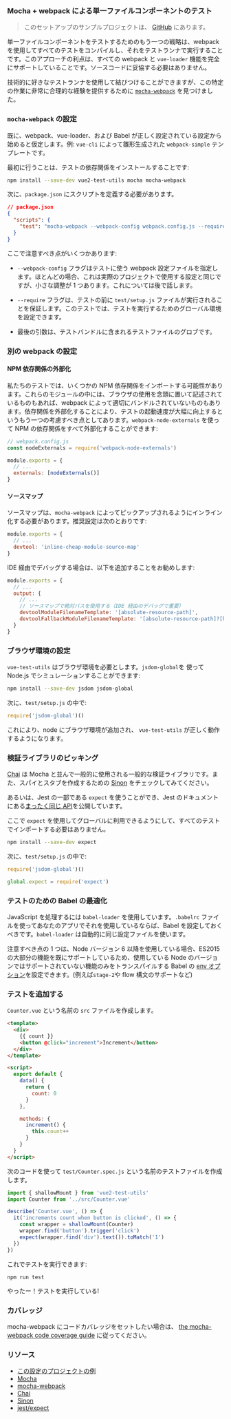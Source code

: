 ### Mocha + webpack による単一ファイルコンポーネントのテスト

> このセットアップのサンプルプロジェクトは、 [GitHub](https://github.com/vuejs/vue-cli/tree/dev/packages/%40vue/cli-plugin-unit-mocha) にあります。

単一ファイルコンポーネントをテストするためのもう一つの戦略は、webpack を使用してすべてのテストをコンパイルし、それをテストランナで実行することです。このアプローチの利点は、すべての webpack と `vue-loader` 機能を完全にサポートしていることです。ソースコードに妥協する必要はありません。

技術的に好きなテストランナを使用して結びつけることができますが、この特定の作業に非常に合理的な経験を提供するために [`mocha-webpack`](https://github.com/zinserjan/mocha-webpack) を見つけました。

### `mocha-webpack` の設定

既に、webpack、vue-loader、および Babel が正しく設定されている設定から始めると仮定します。例: `vue-cli` によって雛形生成された `webpack-simple` テンプレートです。

最初に行うことは、テストの依存関係をインストールすることです:

```bash
npm install --save-dev vue2-test-utils mocha mocha-webpack
```

次に、`package.json` にスクリプトを定義する必要があります。

```json
// package.json
{
  "scripts": {
    "test": "mocha-webpack --webpack-config webpack.config.js --require test/setup.js test/**/*.spec.js"
  }
}
```

ここで注意すべき点がいくつかあります:

- `--webpack-config` フラグはテストに使う webpack 設定ファイルを指定します。ほとんどの場合、これは実際のプロジェクトで使用する設定と同じですが、小さな調整が 1 つあります。これについては後で話します。

- `--require` フラグは、テストの前に `test/setup.js` ファイルが実行されることを保証します。このテストでは、テストを実行するためのグローバル環境を設定できます。

- 最後の引数は、テストバンドルに含まれるテストファイルのグロブです。

### 別の webpack の設定

#### NPM 依存関係の外部化

私たちのテストでは、いくつかの NPM 依存関係をインポートする可能性があります。これらのモジュールの中には、ブラウザの使用を念頭に置いて記述されているものもあれば、webpack によって適切にバンドルされていないものもあります。依存関係を外部化することにより、テストの起動速度が大幅に向上するというもう一つの考慮すべき点としてあります。`webpack-node-externals` を使って NPM の依存関係をすべて外部化することができます:

```js
// webpack.config.js
const nodeExternals = require('webpack-node-externals')

module.exports = {
  // ...
  externals: [nodeExternals()]
}
```

#### ソースマップ

ソースマップは、`mocha-webpack` によってピックアップされるようにインライン化する必要があります。推奨設定は次のとおりです:

```js
module.exports = {
  // ...
  devtool: 'inline-cheap-module-source-map'
}
```

IDE 経由でデバッグする場合は、以下を追加することをお勧めします:

```js
module.exports = {
  // ...
  output: {
    // ...
    // ソースマップで絶対パスを使用する（IDE 経由のデバッグで重要）
    devtoolModuleFilenameTemplate: '[absolute-resource-path]',
    devtoolFallbackModuleFilenameTemplate: '[absolute-resource-path]?[hash]'
  }
}
```

### ブラウザ環境の設定

`vue-test-utils` はブラウザ環境を必要とします。`jsdom-global`を 使って Node.js でシミュレーションすることができます:

```bash
npm install --save-dev jsdom jsdom-global
```

次に、`test/setup.js` の中で:

```js
require('jsdom-global')()
```

これにより、node にブラウザ環境が追加され、 `vue-test-utils` が正しく動作するようになります。

### 検証ライブラリのピッキング

[Chai](http://chaijs.com/) は Mocha と並んで一般的に使用される一般的な検証ライブラリです。また、スパイとスタブを作成するための [Sinon](http://sinonjs.org/) をチェックしてみてください。

あるいは、Jest の一部である `expect` を使うことができ、Jest のドキュメントにある[まったく同じ API](http://facebook.github.io/jest/docs/en/expect.html#content)を公開しています。

ここで `expect` を使用してグローバルに利用できるようにして、すべてのテストでインポートする必要はありません。

```bash
npm install --save-dev expect
```

次に、`test/setup.js` の中で:

```js
require('jsdom-global')()

global.expect = require('expect')
```

### テストのための Babel の最適化

JavaScript を処理するには `babel-loader` を使用しています。`.babelrc` ファイルを使ってあなたのアプリでそれを使用しているならば、Babel を設定しておくべきです。`babel-loader` は自動的に同じ設定ファイルを使います。

注意すべき点の 1 つは、Node バージョン 6 以降を使用している場合、ES2015 の大部分の機能を既にサポートしているため、使用している Node のバージョンではサポートされていない機能のみをトランスパイルする Babel の [env オプション](https://babeljs.io/docs/usage/babelrc/#env-option)を設定できます。(例えば`stage-2`や flow 構文のサポートなど)

### テストを追加する

`Counter.vue` という名前の `src` ファイルを作成します。

```html
<template>
  <div>
    {{ count }}
    <button @click="increment">Increment</button>
  </div>
</template>

<script>
  export default {
    data() {
      return {
        count: 0
      }
    },

    methods: {
      increment() {
        this.count++
      }
    }
  }
</script>
```

次のコードを使って `test/Counter.spec.js` という名前のテストファイルを作成します。

```js
import { shallowMount } from 'vue2-test-utils'
import Counter from '../src/Counter.vue'

describe('Counter.vue', () => {
  it('increments count when button is clicked', () => {
    const wrapper = shallowMount(Counter)
    wrapper.find('button').trigger('click')
    expect(wrapper.find('div').text()).toMatch('1')
  })
})
```

これでテストを実行できます:

```
npm run test
```

やったー！テストを実行している!

### カバレッジ

mocha-webpack にコードカバレッジをセットしたい場合は、 [the mocha-webpack code coverage guide](https://github.com/zinserjan/mocha-webpack/blob/master/docs/guides/code-coverage.md) に従ってください。

### リソース

- [この設定のプロジェクトの例](https://github.com/vuejs/vue-cli/tree/dev/packages/%40vue/cli-plugin-unit-mocha)
- [Mocha](https://mochajs.org/)
- [mocha-webpack](http://zinserjan.github.io/mocha-webpack/)
- [Chai](http://chaijs.com/)
- [Sinon](http://sinonjs.org/)
- [jest/expect](http://facebook.github.io/jest/docs/en/expect.html#content)
